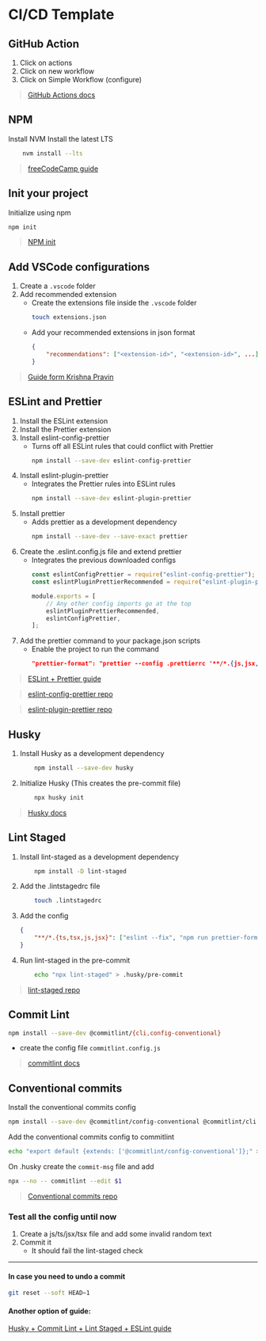 # CI/CD Template

## GitHub Action
1. Click on actions
2. Click on new workflow
3. Click on Simple Workflow (configure)
> [GitHub Actions docs](https://docs.github.com/en/actions)

## NPM
Install NVM
Install the latest LTS
```sh
    nvm install --lts
```
> [freeCodeCamp guide](https://www.freecodecamp.org/news/node-version-manager-nvm-install-guide/)

## Init your project
Initialize using npm
```sh
npm init
```
> [NPM init](https://docs.npmjs.com/cli/v6/commands/npm-init)

## Add VSCode configurations
1. Create a `.vscode` folder
2. Add recommended extension
    * Create the extensions file inside the `.vscode` folder
        ```sh
        touch extensions.json
        ```
    * Add your recommended extensions in json format
        ```json
        {
            "recommendations": ["<extension-id>", "<extension-id>", ...]
        }
        ```
> [Guide form Krishna Pravin](https://dev.to/askrishnapravin/recommend-vs-code-extensions-to-your-future-teammates-4gkb)

## ESLint and Prettier
1. Install the ESLint extension
2. Install the Prettier extension
3. Install eslint-config-prettier
    * Turns off all ESLint rules that could conflict with Prettier
        ```sh
        npm install --save-dev eslint-config-prettier
        ```
4. Install eslint-plugin-prettier
    * Integrates the Prettier rules into ESLint rules
        ```sh
        npm install --save-dev eslint-plugin-prettier
        ```
5. Install prettier
    * Adds prettier as a development dependency
        ```sh
        npm install --save-dev --save-exact prettier
        ```
6. Create the .eslint.config.js file and extend prettier
    * Integrates the previous downloaded configs
        ```js
        const eslintConfigPrettier = require("eslint-config-prettier");
        const eslintPluginPrettierRecommended = require("eslint-plugin-prettier/recommended");

        module.exports = [
            // Any other config imports go at the top
            eslintPluginPrettierRecommended,
            eslintConfigPrettier,
        ];
        ```
7. Add the prettier command to your package.json scripts
    * Enable the project to run the command
        ```json
        "prettier-format": "prettier --config .prettierrc '**/*.{js,jsx,ts,tsx}' --write"
        ```
> [ESLint + Prettier guide](https://www.robinwieruch.de/prettier-eslint/)

> [eslint-config-prettier repo](https://github.com/prettier/eslint-config-prettier)

> [eslint-plugin-prettier repo](https://github.com/prettier/eslint-plugin-prettier)

## Husky
1. Install Husky as a development dependency
    ```sh
        npm install --save-dev husky
    ```
2. Initialize Husky (This creates the pre-commit file)
    ```sh
        npx husky init
    ```
> [Husky docs](https://typicode.github.io/husky/)

## Lint Staged
1. Install lint-staged as a development dependency
    ```sh
        npm install -D lint-staged
    ```
2. Add the .lintstagedrc file
    ```sh
        touch .lintstagedrc
    ```
3. Add the config
    ```json
    {
        "**/*.{ts,tsx,js,jsx}": ["eslint --fix", "npm run prettier-format"]
    }
    ```
5. Run lint-staged in the pre-commit
    ```sh
        echo "npx lint-staged" > .husky/pre-commit
    ```
> [lint-staged repo](https://github.com/lint-staged/lint-staged)

## Commit Lint
```sh
npm install --save-dev @commitlint/{cli,config-conventional}
```
* create the config file `commitlint.config.js`
> [commitlint docs](https://commitlint.js.org/guides/getting-started.html)

## Conventional commits
Install the conventional commits config
```sh
npm install --save-dev @commitlint/config-conventional @commitlint/cli
```
Add the conventional commits config to commitlint
```sh
echo "export default {extends: ['@commitlint/config-conventional']};" > commitlint.config.js
```
On .husky create the `commit-msg` file and add
```sh
npx --no -- commitlint --edit $1
```
> [Conventional commits repo](https://github.com/conventional-changelog/commitlint/tree/master/@commitlint/config-conventional)


### Test all the config until now
1. Create a js/ts/jsx/tsx file and add some invalid random text
2. Commit it
    * It should fail the lint-staged check

---
#### In case you need to undo a commit
```sh
git reset --soft HEAD~1 
```

#### Another option of guide:
[Husky + Commit Lint + Lint Staged + ESLint guide](https://medium.com/@nburgueno.dev/eleva-tu-proyecto-c%C3%B3mo-integrar-husky-commitlint-lint-staged-y-eslint-8725cd90e343)